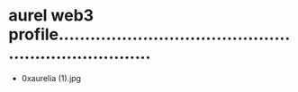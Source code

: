 # aurel web3 profile.......................................................................
- 0xaurelia (1).jpg
